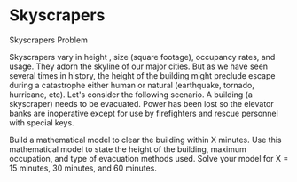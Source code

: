 # Skyscrapers
Skyscrapers
Problem	 
 	
Skyscrapers vary in height , size (square footage), occupancy rates, and usage. They adorn the skyline of our major cities. But as we have seen several times in history, the height of the building might preclude escape during a catastrophe either human or natural (earthquake, tornado, hurricane, etc). Let's consider the following scenario. A building (a skyscraper) needs to be evacuated. Power has been lost so the elevator banks are inoperative except for use by firefighters and rescue personnel with special keys. 

Build a mathematical model to clear the building within X minutes. Use this mathematical model to state the height of the building, maximum occupation, and type of evacuation methods used. Solve your model for X = 15 minutes, 30 minutes, and 60 minutes.
